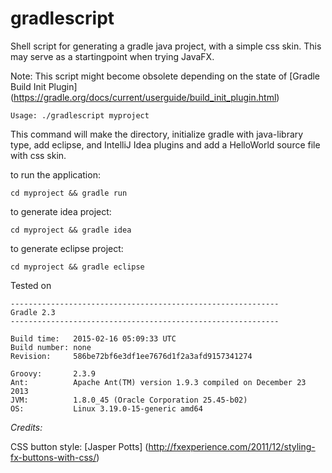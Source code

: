 # gradlescript
Shell script for generating a gradle java project, with a simple css skin. This may serve as a startingpoint when trying JavaFX.

Note: This script might become obsolete depending on the state of [Gradle Build Init Plugin] (https://gradle.org/docs/current/userguide/build_init_plugin.html)

```Usage: ./gradlescript myproject```

This command will make the directory, initialize gradle with java-library type, add eclipse, and IntelliJ Idea plugins and add a HelloWorld source file with css skin.

to run the application:

```cd myproject && gradle run```

to generate idea project:

```cd myproject && gradle idea```

to generate eclipse project:

```cd myproject && gradle eclipse```


Tested on
```
------------------------------------------------------------
Gradle 2.3
------------------------------------------------------------

Build time:   2015-02-16 05:09:33 UTC
Build number: none
Revision:     586be72bf6e3df1ee7676d1f2a3afd9157341274

Groovy:       2.3.9
Ant:          Apache Ant(TM) version 1.9.3 compiled on December 23 2013
JVM:          1.8.0_45 (Oracle Corporation 25.45-b02)
OS:           Linux 3.19.0-15-generic amd64
```


*Credits:*

CSS button style: [Jasper Potts] (http://fxexperience.com/2011/12/styling-fx-buttons-with-css/)
